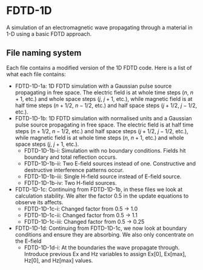 # FDTD-1D
A simulation of an electromagnetic wave propagating through a material in 1-D using a basic FDTD approach.

## File naming system
Each file contains a modified version of the 1D FDTD code. Here is a list of what each file contains:
- FDTD-1D-1a: 1D FDTD simulation with a Gaussian pulse source propagating in free space. The electric field is at whole time steps ($n$, $n + 1$, etc.) and whole space steps ($j$, $j + 1$, etc.), while magnetic field is at half time steps ($n + 1/2$, $n - 1/2$, etc.) and half space steps ($j + 1/2$, $j - 1/2$, etc.).
- FDTD-1D-1b: 1D FDTD simulation with normalised units and a Gaussian pulse source propagating in free space. The electric field is at half time steps ($n + 1/2$, $n - 1/2$, etc.) and half space steps ($j + 1/2$, $j - 1/2$, etc.), while magnetic field is at whole time steps ($n$, $n + 1$, etc.) and whole space steps ($j$, $j + 1$, etc.).
    - FDTD-1D-1b-i: Simulation with no boundary conditions. Fields hit boundary and total reflection occurs.
    - FDTD-1D-1b-ii: Two E-field sources instead of one. Constructive and destructive interference patterns occur.
    - FDTD-1D-1b-iii: Single H-field source instead of E-field source.
    - FDTD-1D-1b-iv: Two H-field sources.
- FDTD-1D-1c: Continuing from FDTD-1D-1b, in these files we look at calculation stability. We alter the factor 0.5 in the update equations to observe its affects.
    - FDTD-1D-1c-i: Changed factor from 0.5 -> 1.0
    - FDTD-1D-1c-ii: Changed factor from 0.5 -> 1.1
    - FDTD-1D-1c-iii: Changed factor from 0.5 -> 0.25
- FDTD-1D-1d: Continuing from FDTD-1D-1c, we now look at boundary conditions and ensure they are absorbing. We also only concentrate on the E-field
    - FDTD-1D-1d-i: At the boundaries the wave propagate through. Introduce previous Ex and Hz variables to assign Ex[0], Ex[max], Hz[0], and Hz[max] values.
